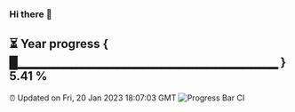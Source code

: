 ### Hi there 👋
⏳ Year progress { █▁▁▁▁▁▁▁▁▁▁▁▁▁▁▁▁▁▁▁▁▁▁▁▁▁▁▁▁▁ } 5.41 %
---
⏰ Updated on Fri, 20 Jan 2023 18:07:03 GMT
![Progress Bar CI](https://github.com/Moyi321/Moyi321/workflows/Progress%20Bar%20CI/badge.svg)

